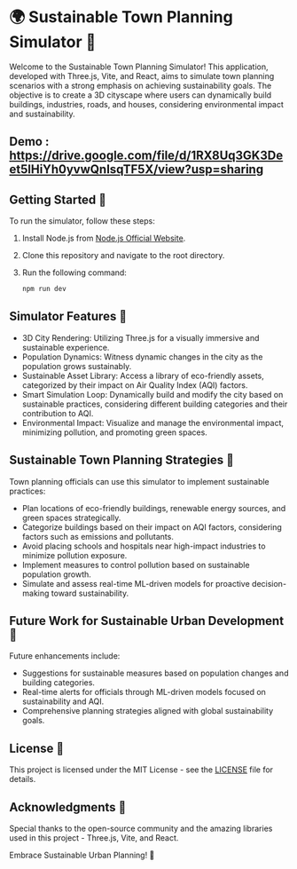 # 🌍 Sustainable Town Planning Simulator 🏡

Welcome to the Sustainable Town Planning Simulator! This application, developed with Three.js, Vite, and React, aims to simulate town planning scenarios with a strong emphasis on achieving sustainability goals. The objective is to create a 3D cityscape where users can dynamically build buildings, industries, roads, and houses, considering environmental impact and sustainability.

## Demo : https://drive.google.com/file/d/1RX8Uq3GK3Deet5lHiYh0yvwQnIsqTF5X/view?usp=sharing

## Getting Started 🚀

To run the simulator, follow these steps:

1. Install Node.js from [Node.js Official Website](https://nodejs.org/).
2. Clone this repository and navigate to the root directory.
3. Run the following command:

   ```bash
   npm run dev
   ```
## Simulator Features 🌱

- 3D City Rendering: Utilizing Three.js for a visually immersive and sustainable experience.
- Population Dynamics: Witness dynamic changes in the city as the population grows sustainably.
- Sustainable Asset Library: Access a library of eco-friendly assets, categorized by their impact on Air Quality Index (AQI) factors.
- Smart Simulation Loop: Dynamically build and modify the city based on sustainable practices, considering different building categories and their contribution to AQI.
- Environmental Impact: Visualize and manage the environmental impact, minimizing pollution, and promoting green spaces.

## Sustainable Town Planning Strategies 🏡

Town planning officials can use this simulator to implement sustainable practices:

- Plan locations of eco-friendly buildings, renewable energy sources, and green spaces strategically.
- Categorize buildings based on their impact on AQI factors, considering factors such as emissions and pollutants.
- Avoid placing schools and hospitals near high-impact industries to minimize pollution exposure.
- Implement measures to control pollution based on sustainable population growth.
- Simulate and assess real-time ML-driven models for proactive decision-making toward sustainability.

## Future Work for Sustainable Urban Development 🚧

Future enhancements include:

- Suggestions for sustainable measures based on population changes and building categories.
- Real-time alerts for officials through ML-driven models focused on sustainability and AQI.
- Comprehensive planning strategies aligned with global sustainability goals.

## License 📝

This project is licensed under the MIT License - see the [LICENSE](LICENSE) file for details.

## Acknowledgments 🙌

Special thanks to the open-source community and the amazing libraries used in this project - Three.js, Vite, and React.

Embrace Sustainable Urban Planning! 🌆
